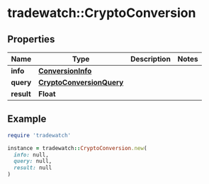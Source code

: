 # tradewatch::CryptoConversion

## Properties

| Name | Type | Description | Notes |
| ---- | ---- | ----------- | ----- |
| **info** | [**ConversionInfo**](ConversionInfo.md) |  |  |
| **query** | [**CryptoConversionQuery**](CryptoConversionQuery.md) |  |  |
| **result** | **Float** |  |  |

## Example

```ruby
require 'tradewatch'

instance = tradewatch::CryptoConversion.new(
  info: null,
  query: null,
  result: null
)
```

